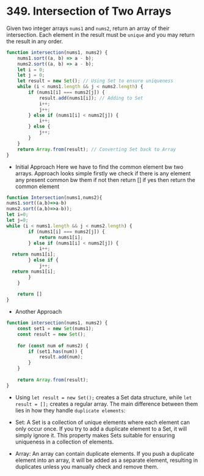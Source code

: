# 349. Intersection of Two Arrays
Given two integer arrays `nums1` and `nums2`, return an array of their intersection. Each element in the result must be `unique` and you may return the result in any order.

```js
function intersection(nums1, nums2) {
    nums1.sort((a, b) => a - b);
    nums2.sort((a, b) => a - b);
    let i = 0;
    let j = 0;
    let result = new Set(); // Using Set to ensure uniqueness
    while (i < nums1.length && j < nums2.length) {
        if (nums1[i] === nums2[j]) {
            result.add(nums1[i]); // Adding to Set
            i++;
            j++;
        } else if (nums1[i] < nums2[j]) {
            i++;
        } else {
            j++;
        }
    }
    return Array.from(result); // Converting Set back to Array
}
```

- Initial Approach
Here we have to find the common element bw two arrays.
Approach looks simple
firstly we check if there is any element any present common bw them if not then return []
if yes then return the common element
```js
function Intersection(nums1,nums2){
nums1.sort((a,b)=>a-b)
nums2.sort((a,b)=>a-b));
let i=0;
let j=0;
while (i < nums1.length && j < nums2.length) {
        if (nums1[i] === nums2[j]) {
            return nums1[i];
        } else if (nums1[i] < nums2[j]) {
            i++;
  return nums1[i];
        } else if {
            j++;
  return nums1[i];
        }
    }
    
    return []
}
```

- Another Approach 
```js
function intersection(nums1, nums2) {
    const set1 = new Set(nums1);
    const result = new Set();
    
    for (const num of nums2) {
        if (set1.has(num)) {
            result.add(num);
        }
    }
    
    return Array.from(result);
}
```

- Using `let result = new Set();` creates a Set data structure, while `let result = [];` creates a regular array. The main difference between them lies in how they handle `duplicate elements`:

- Set: A Set is a collection of unique elements where each element can only occur once. If you try to add a duplicate element to a Set, it will simply ignore it. This property makes Sets suitable for ensuring uniqueness in a collection of elements.

- Array: An array can contain duplicate elements. If you push a duplicate element into an array, it will be added as a separate element, resulting in duplicates unless you manually check and remove them.